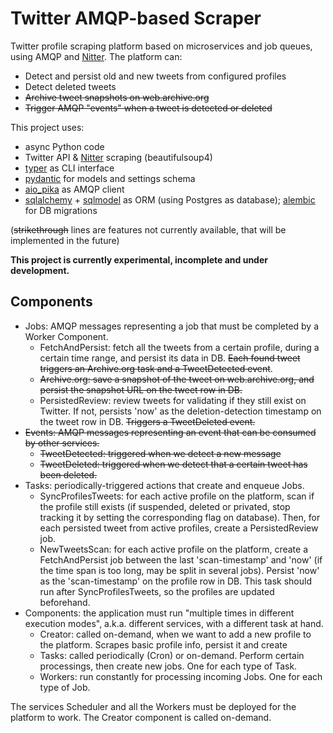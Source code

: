 # Twitter AMQP-based Scraper

Twitter profile scraping platform based on microservices and job queues, using AMQP and [Nitter](https://github.com/zedeus/nitter). The platform can:

- Detect and persist old and new tweets from configured profiles
- Detect deleted tweets
- ~~Archive tweet snapshots on web.archive.org~~
- ~~Trigger AMQP "events" when a tweet is detected or deleted~~

This project uses:

- async Python code
- Twitter API & [Nitter](https://github.com/zedeus/nitter) scraping (beautifulsoup4)
- [typer](https://github.com/tiangolo/typer) as CLI interface
- [pydantic](https://github.com/samuelcolvin/pydantic) for models and settings schema
- [aio_pika](https://github.com/mosquito/aio-pika) as AMQP client
- [sqlalchemy](https://www.sqlalchemy.org) + [sqlmodel](https://github.com/tiangolo/sqlmodel) as ORM (using Postgres as database); [alembic](https://github.com/sqlalchemy/alembic) for DB migrations

(~~strikethrough~~ lines are features not currently available, that will be implemented in the future)

**This project is currently experimental, incomplete and under development.**

## Components

- Jobs: AMQP messages representing a job that must be completed by a Worker Component.
  - FetchAndPersist: fetch all the tweets from a certain profile, during a certain time range, and persist its data in DB. ~~Each found tweet triggers an Archive.org task and a TweetDetected event~~.
  - ~~Archive.org: save a snapshot of the tweet on web.archive.org, and persist the snapshot URL on the tweet row in DB.~~
  - PersistedReview: review tweets for validating if they still exist on Twitter. If not, persists 'now' as the deletion-detection timestamp on the tweet row in DB. ~~Triggers a TweetDeleted event.~~
- ~~Events: AMQP messages representing an event that can be consumed by other services.~~
  - ~~TweetDetected: triggered when we detect a new message~~
  - ~~TweetDeleted: triggered when we detect that a certain tweet has been deleted.~~
- Tasks: periodically-triggered actions that create and enqueue Jobs.
  - SyncProfilesTweets: for each active profile on the platform, scan if the profile still exists (if suspended, deleted or privated, stop tracking it by setting the corresponding flag on database). Then, for each persisted tweet from active profiles, create a PersistedReview job.
  - NewTweetsScan: for each active profile on the platform, create a FetchAndPersist job between the last 'scan-timestamp' and 'now' (if the time span is too long, may be split in several jobs). Persist 'now' as the 'scan-timestamp' on the profile row in DB. This task should run after SyncProfilesTweets, so the profiles are updated beforehand.
- Components: the application must run "multiple times in different execution modes", a.k.a. different services, with a different task at hand.
  - Creator: called on-demand, when we want to add a new profile to the platform. Scrapes basic profile info, persist it and create
  - Tasks: called periodically (Cron) or on-demand. Perform certain processings, then create new jobs. One for each type of Task.
  - Workers: run constantly for processing incoming Jobs. One for each type of Job.

The services Scheduler and all the Workers must be deployed for the platform to work. The Creator component is called on-demand.
